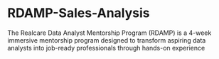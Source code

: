 # RDAMP-Sales-Analysis
 The Realcare Data Analyst Mentorship Program (RDAMP) is a 4-week  immersive mentorship program designed to transform aspiring data  analysts into job-ready professionals through hands-on experience
